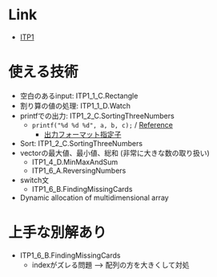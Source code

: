 # Link
* [ITP1](http://judge.u-aizu.ac.jp/onlinejudge/finder.jsp?course=ITP1)

# 使える技術
* 空白のあるinput: ITP1_1_C.Rectangle	
* 割り算の値の処理: ITP1_1_D.Watch
* printfでの出力: ITP1_2_C.SortingThreeNumbers
  * `printf("%d %d %d", a, b, c);` / [Reference](http://www9.plala.or.jp/sgwr-t/c/sec05.html)
	* [出力フォーマット指定子](http://www.k-cube.co.jp/wakaba/server/format.html)
* Sort: ITP1_2_C.SortingThreeNumbers
* vectorの最大値、最小値、総和 (非常に大きな数の取り扱い)
	* ITP1_4_D.MinMaxAndSum
	* ITP1_6_A.ReversingNumbers
* switch文
	* ITP1_6_B.FindingMissingCards
* Dynamic allocation of multidimensional array

# 上手な別解あり
* ITP1_6_B.FindingMissingCards
	* indexがズレる問題 --> 配列の方を大きくして対処

